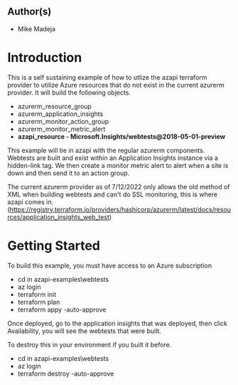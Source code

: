 ## Author(s)
- Mike Madeja

# Introduction 
This is a self sustaining example of how to utlize the azapi terraform provider to utilize Azure resources that do not exist in the current azurerm provider. It will build the following objects.
- azurerm_resource_group
- azurerm_application_insights
- azurerm_monitor_action_group
- azurerm_monitor_metric_alert
- **azapi_resource - Microsoft.Insights/webtests@2018-05-01-preview**

This example will tie in azapi with the regular azurerm components.
Webtests are built and exist within an Application Insights instance via a hidden-link tag. We then create a monitor metric alert to alert when a site is down and then send it to an action group. 

The current azurerm provider as of 7/12/2022 only allows the old method of XML when building webtests and can't do SSL monitoring, this is where azapi comes in. (https://registry.terraform.io/providers/hashicorp/azurerm/latest/docs/resources/application_insights_web_test)

# Getting Started
To build this example, you must have access to an Azure subscription
- cd in azapi-examples\webtests
- az login
- terraform init
- terraform plan
- terraform appy -auto-approve 

Once deployed, go to the application insights that was deployed, then click Availability, you will see the webtests that were built.

To destroy this in your environment if you built it before.
- cd in azapi-examples\webtests
- az login
- terraform destroy -auto-approve